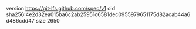 version https://git-lfs.github.com/spec/v1
oid sha256:4e2d32ea015ba6c2ab25951c6581dec0955979651175d82acab44a6d486cdd47
size 2650
